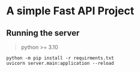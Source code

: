 # A simple Fast API Project

## Running the server

> python >= 3.10

```shell
python -m pip install -r requirments.txt
uvicorn server.main:application --reload
```
